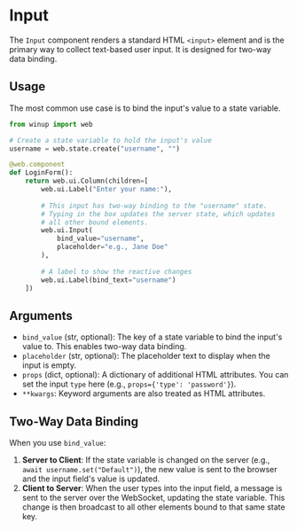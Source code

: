 # Input

The `Input` component renders a standard HTML `<input>` element and is the primary way to collect text-based user input. It is designed for two-way data binding.

## Usage

The most common use case is to bind the input's value to a state variable.

```python
from winup import web

# Create a state variable to hold the input's value
username = web.state.create("username", "")

@web.component
def LoginForm():
    return web.ui.Column(children=[
        web.ui.Label("Enter your name:"),
        
        # This input has two-way binding to the "username" state.
        # Typing in the box updates the server state, which updates
        # all other bound elements.
        web.ui.Input(
            bind_value="username",
            placeholder="e.g., Jane Doe"
        ),
        
        # A label to show the reactive changes
        web.ui.Label(bind_text="username")
    ])
```

## Arguments
- `bind_value` (str, optional): The key of a state variable to bind the input's value to. This enables two-way data binding.
- `placeholder` (str, optional): The placeholder text to display when the input is empty.
- `props` (dict, optional): A dictionary of additional HTML attributes. You can set the input `type` here (e.g., `props={'type': 'password'}`).
- `**kwargs`: Keyword arguments are also treated as HTML attributes.

## Two-Way Data Binding

When you use `bind_value`:
1.  **Server to Client**: If the state variable is changed on the server (e.g., `await username.set("Default")`), the new value is sent to the browser and the input field's value is updated.
2.  **Client to Server**: When the user types into the input field, a message is sent to the server over the WebSocket, updating the state variable. This change is then broadcast to all other elements bound to that same state key. 